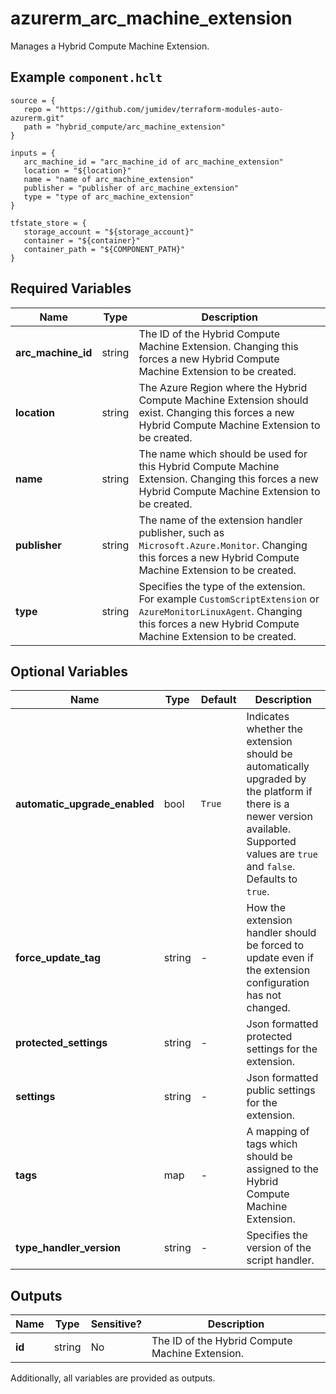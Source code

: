 # azurerm_arc_machine_extension

Manages a Hybrid Compute Machine Extension.

## Example `component.hclt`

```hcl
source = {
   repo = "https://github.com/jumidev/terraform-modules-auto-azurerm.git" 
   path = "hybrid_compute/arc_machine_extension" 
}

inputs = {
   arc_machine_id = "arc_machine_id of arc_machine_extension" 
   location = "${location}" 
   name = "name of arc_machine_extension" 
   publisher = "publisher of arc_machine_extension" 
   type = "type of arc_machine_extension" 
}

tfstate_store = {
   storage_account = "${storage_account}" 
   container = "${container}" 
   container_path = "${COMPONENT_PATH}" 
}

```

## Required Variables

| Name | Type |  Description |
| ---- | --------- |  ----------- |
| **arc_machine_id** | string |  The ID of the Hybrid Compute Machine Extension. Changing this forces a new Hybrid Compute Machine Extension to be created. | 
| **location** | string |  The Azure Region where the Hybrid Compute Machine Extension should exist. Changing this forces a new Hybrid Compute Machine Extension to be created. | 
| **name** | string |  The name which should be used for this Hybrid Compute Machine Extension. Changing this forces a new Hybrid Compute Machine Extension to be created. | 
| **publisher** | string |  The name of the extension handler publisher, such as `Microsoft.Azure.Monitor`. Changing this forces a new Hybrid Compute Machine Extension to be created. | 
| **type** | string |  Specifies the type of the extension. For example `CustomScriptExtension` or `AzureMonitorLinuxAgent`. Changing this forces a new Hybrid Compute Machine Extension to be created. | 

## Optional Variables

| Name | Type |  Default  |  Description |
| ---- | --------- |  ----------- | ----------- |
| **automatic_upgrade_enabled** | bool |  `True`  |  Indicates whether the extension should be automatically upgraded by the platform if there is a newer version available. Supported values are `true` and `false`. Defaults to `true`. | 
| **force_update_tag** | string |  -  |  How the extension handler should be forced to update even if the extension configuration has not changed. | 
| **protected_settings** | string |  -  |  Json formatted protected settings for the extension. | 
| **settings** | string |  -  |  Json formatted public settings for the extension. | 
| **tags** | map |  -  |  A mapping of tags which should be assigned to the Hybrid Compute Machine Extension. | 
| **type_handler_version** | string |  -  |  Specifies the version of the script handler. | 



## Outputs

| Name | Type | Sensitive? | Description |
| ---- | ---- | --------- | --------- |
| **id** | string | No  | The ID of the Hybrid Compute Machine Extension. | 

Additionally, all variables are provided as outputs.
